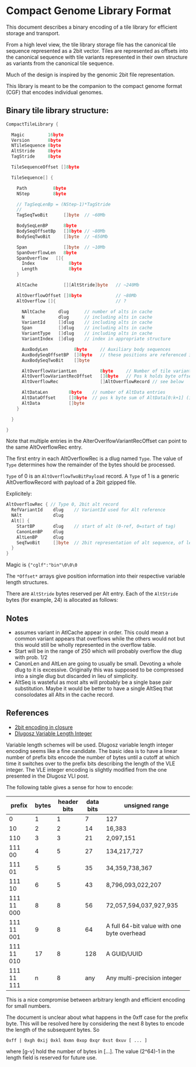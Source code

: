 Compact Genome Library Format
===

This document describes a binary encoding of a tile library
for efficient storage and transport.

From a high level view, the tile library storage file has
the canonical tile sequence represented as a 2bit vector.
Tiles are represented as offsets into the canonical sequence
with tile variants represented in their own structure
as variants from the canonical tile sequence.

Much of the design is inspired by the genomic 2bit
file representation.

This library is meant to be the companion to the compact
genome format (CGF) that encodes individual genomes.


Binary tile library structure:
----


```go
CompactTileLibrary {

  Magic         16byte
  Version       8byte
  NTileSequence 8byte
  AltStride     8byte
  TagStride     8byte

  TileSequenceOffset []8byte

  TileSequence[] {

    Path          8byte
    NStep         8byte

    // TagSeqLenBp = (NStep-1)*TagStride
    //
    TagSeqTwoBit      []byte  // ~60Mb

    BodySeqLenBP      8byte
    BodySeqOffsetBp   []8byte // ~80Mb
    BodySeqTwoBit     []byte  // ~650Mb

    Span              []byte  // ~10Mb
    SpanOverflowLen   8byte
    SpanOverflow   []{
      Index             8byte
      Length            8byte
    }

    AltCache          [][AltStride]byte   // ~240Mb

    AltOverflowOffset []8byte             // ~80Mb
    AltOverflow []{                       // ?

      NAltCache     dlug      // number of alts in cache
      N             dlug      // including alts in cache
      VariantId     []dlug    // including alts in cache
      Span          []dlug    // including alts in cache
      VariantType   []dlug    // including alts in cache
      VariantIndex  []dlug    // index in appropriate structure

      AuxBodyLen          8byte     // Auxiliary body sequences
      AuxBodySeqOffsetBP  []8byte   // these positions are referenced in AltOverflowRec
      AuxBodySeqTwoBit    []byte

      AltOverflowVariantLen         8byte     // Number of tile variants in the AltOverflow position
      AltOverflowVariantRecOffset   []8byte   // Pos k holds byte offset of tile variant (k+1) in AltOverflowRec
      AltOverflowRec                []AltOverflowRecord // see below

      AltDataLen        8byte    // number of AltData entries
      AltDataOffset     []8byte  // pos k byte sum of AltData[0:k+1] (i.e. AltDataOffset[0] == len(AltData[0]))
      AltData           []byte
    }

  }

}
```

Note that multiple entries in the AlterOverlfowVariantRecOffset can point to the same AltOverflowRec entry.

The first entry in each AltOverflowRec is a dlug named `Type`. The value of `Type` determines how
the remainder of the bytes should be processed.

`Type` of 0 is an `AltOverflowTwoBitPayload` record.  A `Type` of 1 is a generic AltOverflowRecord with
payload of a 2bit gzipped file.

Explicitely:

```go
AltOverflowRec { // Type 0, 2bit alt record
  RefVariantId    dlug    // VariantId used for Alt reference
  NAlt            dlug
  Alt[] {
    StartBP       dlug    // start of alt (0-ref, 0=start of tag)
    CanonLenBP    dlug
    AltLenBP      dlug
    SeqTwoBit     []byte  // 2bit representation of alt sequence, of len AltLenBP
  }
}
```

Magic is `{"cglf":"bin"\0\0\0`

The `*Offset*` arrays give position information into their respective variable
length structures.


There are `AltStride` bytes reserved per Alt entry.  Each of the `AltStride` bytes
(for example, 24) is allocated as follows:


Notes
---

  * assumes variant in AtlCache appear in order.  This could mean a common variant appears that overflows while
    the others would not but this would still be wholly represented in the overflow table.
  * Start will be in the range of 250 which will probably overflow the dlug with prob. 1/2
  * CanonLen and AltLen are going to usually be small.  Devoting a whole dlug to it is excessive.
    Originally this was supposed to be compressed into a single dlug but discarded in lieu of simplicity.
  * AltSeq is wasteful as most alts will probably be a single base pair substitution.  Maybe it would
    be better to have a single AltSeq that consolodates all Alts in the cache record.

References
---


  - [2bit encoding in closure](http://eigenhombre.com/2013/07/06/a-two-bit-decoder/)
  - [Dlugosz Variable Length Integer](http://www.dlugosz.com/ZIP2/VLI.html)

Variable length schemes will be used.  Dlugosz variable length
integer encoding seems like a fine candidate.  The basic idea
is to have a linear number of prefix bits encode the number of
bytes until a cutoff at which time it switches over to the prefix
bits describing the length of the VLE integer.  The VLE integer encoding
is slightly modified from the one presented in the Dlugosz VLI post.

The following table gives a sense for how to encode:

| prefix | bytes | header bits | data bits | unsigned range |
|---|---|---|---|---|
| 0 | 1 | 1 | 7 | 127 |
| 10 | 2 | 2 | 14 | 16,383 |
| 110 | 3 | 3 | 21 | 2,097,151 |
| 111 00 | 4 | 5 | 27 | 134,217,727 |
| 111 01 | 5 | 5 | 35 | 34,359,738,367 |
| 111 10 | 6 | 5 | 43 | 8,796,093,022,207 |
| 111 11 000 | 8 | 8 | 56 | 72,057,594,037,927,935 |
| 111 11 001 |  9 | 8 | 64 | A full 64-bit value with one byte overhead |
| 111 11 010 | 17 | 8 | 128 | A GUID/UUID |
| 111 11 111 |  n | 8 | any | Any multi-precision integer |

This is a nice compromise between arbitrary length and efficient encoding
for small numbers.

The document is unclear about what happens in the 0xff case for the prefix byte.
This will be resolved here by considering the next 8 bytes to encode the length
of the subsequent bytes.  So

    0xff | 0xgh 0xij 0xkl 0xmn 0xop 0xqr 0xst 0xuv [ ... ]

where [g-v] hold the number of bytes in [...].  The value (2^64)-1 in the length
field is reserved for future use.



